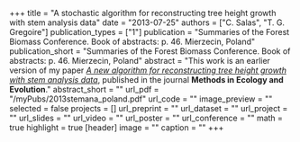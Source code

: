 +++
title = "A stochastic algorithm for reconstructing tree height growth with stem analysis data"
date = "2013-07-25"
authors = ["C. Salas", "T. G. Gregoire"]
publication_types = ["1"]
publication = "Summaries of the Forest Biomass Conference.  Book of abstracts: p. 46. Mierzecin, Poland"
publication_short = "Summaries of the Forest Biomass Conference.  Book of abstracts: p. 46. Mierzecin, Poland"
abstract = "This work is an earlier version of my paper [*A new algorithm for reconstructing tree height growth with stem analysis data*](https://eljatib.com/publication/2021-04-21_a_new_algorithm_for_/), published in the journal **Methods in Ecology and Evolution**."
abstract_short = ""
url_pdf = "/myPubs/2013stemana_poland.pdf"
url_code = ""
image_preview = ""
selected = false
projects = []
url_preprint = ""
url_dataset = ""
url_project = ""
url_slides = ""
url_video = ""
url_poster = ""
url_conference = ""
math = true
highlight = true
[header]
image = ""
caption = ""
+++
